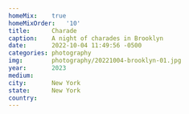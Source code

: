 ```yaml
---
homeMix:	true
homeMixOrder:   '10'
title:  	Charade
caption:	A night of charades in Brooklyn
date:   	2022-10-04 11:49:56 -0500
categories: photography
img:		photography/20221004-brooklyn-01.jpg
year:		2023
medium:
city:		New York
state:		New York
country:
---
```

